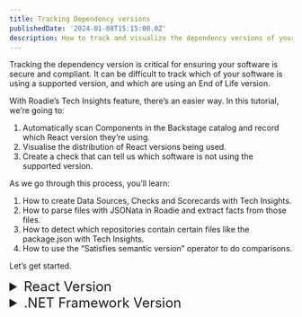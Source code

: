 ```yaml
---
title: Tracking Dependency versions
publishedDate: '2024-01-08T15:15:00.0Z'
description: How to track and visualize the dependency versions of your software with Roadie Tech Insights
---
```


Tracking the dependency version is critical for ensuring your software is secure and compliant. It can be difficult to track which of your software is using a supported version, and which are using an End of Life version.

With Roadie’s Tech Insights feature, there’s an easier way. In this tutorial, we’re going to:

1. Automatically scan Components in the Backstage catalog and record which React version they’re using.
2. Visualise the distribution of React versions being used.
3. Create a check that can tell us which software is not using the supported version.

As we go through this process, you’ll learn:

1. How to create Data Sources, Checks and Scorecards with Tech Insights.
2. How to parse files with JSONata in Roadie and extract facts from those files.
3. How to detect which repositories contain certain files like the package.json with Tech Insights.
4. How to use the “Satisfies semantic version” operator to do comparisons.

Let’s get started.

<details>

<summary style="font-size: 24px;">React Version</summary>

## Record the React version automatically

In order to track the React versions used in the catalog, we are going to create a Data Source In Roadie Tech Insights. It will be setup to run on a scheduled basis and extract the React version specified in the package.json file.

### Package.json Data Source

1. Visit Tech Insights, select the **Data Sources** tab, and press **ADD DATA SOURCE**.

   ![a button on a web interface](./Add_Data_Source.png)

2. Enter a descriptive **Name** and **Description**.

   ![About section input fields](./react/React_Data_About_Section.png)

3. Set the Data Provider **Type** to `Component Repository File`, **Location** to `package.json`. Select a value for **Select Entity to test data source against** and press **TEST**.

    ![Data Provider section input fields](./react/React_Data_Provider_Section.png)

4. Test results are displayed.

    ![Data Provider test results displayed](./react/React_Data_Test_Results_Section.png)

5. Create multiple Facts:
    1. Set **Parser** to `JSON with JSONata syntax`.
    2. Set the first Fact to:
        | Field Name | Value |
        | --- | --- |
        | Fact Name | React version |
        | JSONata query | $exists(resolutions."@types/react") ? resolutions."@types/react" : $exists(dependencies.react) ? dependencies.react : "" |
        | Type | String |

    3. Press **ADD FACT** and set the second Fact to:
        | Field Name | Value |
        | --- | --- |
        | Fact Name | Has React dependency |
        | JSONata query | $exists(resolutions."@types/react") ? $boolean(resolutions."@types/react") : $exists(dependencies.react) ? $boolean(dependencies.react) : false |
        | Type | Boolean | 

    ![Data Facts section input fields](./react/React_Data_Facts_Section.png)

6. Press **CHECK FACTS**.

    ![Data Facts results displayed](./react/React_Data_Facts_Results_Section.png)

7. Use the **Applies to** filter to target this data source at some components which you expect to have React versions. We recommend starting with a highly targeted filter for initial experimentation and iteration. You can widen the filter later to capture more results. 

    ![About Data Source section displayed](./react/React_Applies_To_Section.png)

8. Press **SAVE**.

## Visualise the distribution of React versions being used
Data Source comes with a built-in visualisation panel which lets us get an overview of the React versions being used. When viewing a Data Source, expand the “Facts visualization” section to see it.

![Data Visualisation results displayed](./react/React_Data_Visualization_Section.png)

This chart tells us:

1. 17% of the Components that this Data Source targets are using version `17.0.59`.
2. 17% are using version `15.4.0`.
3. 67% of Components do not have a React version at all. This is the **Empty Results** section.

In the next section, we will create a Check which can show a pass or fail result to app dev teams to tell them if they need to upgrade their React version.

## Create a check that shows which software is not using a supported React version

We have a data source telling us what React versions are present in our components, but it also includes non-React components in the results. Let's omit the non-React components from the results by creating a check.

### Create a check

The builtin "Repository Files Data Source" gives us all the file paths of a component's repository. We can use this to determine which components are using React. We can also now extract the React version from those files.

Let’s write a check to combine both of these properties.

1. Visit Tech Insights, select the **Checks** tab, and press **ADD CHECK**.

    ![Add Check button](./Add_Check.png)

2. Enter a descriptive **Name** and **Description**.

   ![About section input fields](./react/React_Check_About_Section.png)

3. Create a compound check:
    1. Set **Type** to `Or`.
    2. Set the first condition to:
        | Field Name | Value |
        | --- | --- |
        | Data Source | GitHub repository file list |
        | Fact | List of files |
        | Fact operator | Does not contain |
        | Value | package.json |

    2. Press **+ADD CONDITION** and set the second condition to:
        | Field Name | Value |
        | --- | --- |
        | Data Source | Package JSON information |
        | Fact | React version |
        | Fact operator | Greater than semantic version |
        | Value | 16.0.0 |
    3. Press **+ADD CONDITION** and set the third condition to:
        | Field Name | Value |
        | --- | --- |
        | Data Source | Package JSON information |
        | Fact | Has React dependency |
        | Fact operator | Is False |

    ![Check Condition section fields](./react/React_Check_Condition_Section.png)

4. Press **DRY RUN**

5. (Optional) Add a URL to documentation outlining the steps to update the React version in the component. You can also add a link to a scaffolder template that automatically achieves this fix.

    ![Check Fix section displayed](./Check_Fix_Section.png)

6. Use the **Applies to** filter to target this data source at some components which you expect to have React versions. We recommend starting with a highly targeted filter for initial experimentation and iteration. You can widen the filter later to capture more results. 

    ![About Data Source section displayed](./react/React_Applies_To_Section.png)

7. Press **SAVE**.

### Check Results

The results of this check tell us who we need to reach out to to ask for a React version upgrade.

![Check Results displayed](./react/React_Check_Results_Section.png)

- The backstage-demo component passes the check with the version `17.0.59`.
- The react-native-sample-app component fails the check with the version `15.4.0`
- The other components pass the check due to not having a React dependency.

Since we already know the owners of these components, it’s easy to reach out and ask them to upgrade their React version.

</details>

<details>

<summary style="font-size: 24px;">.NET Framework Version</summary>

## Record the .NET Framework version automatically

In order to track the .NET Framework versions used in the catalog, we are going to create a Data Source In Roadie Tech Insights. It will be setup to run on a scheduled basis and extract the version specified in the CSProj file.

### CSProj Data Source

1. Visit Tech Insights, select the **Data Sources** tab, and press **ADD DATA SOURCE**.

   ![a button on a web interface](./Add_Data_Source.png)

2. Enter a descriptive **Name** and **Description**.

   ![About section input fields](./dot-net/DotNet_Data_About_Section.png)

3. Set the Data Provider **Type** to `Component Repository File`, and **Location** to `{{metadata.name}}.csproj`. Select a value for **Select Entity to test data source against** and press **TEST**.

    ![Data Provider section input fields](./dot-net/DotNet_Data_Provider_Section.png)

4. Test results are displayed.

    ![Data Provider test results displayed](./dot-net/DotNet_Data_Test_Results_Section.png)

5. Create multiple Facts:
    1. Set **Parser** to `REGEX`.
    2. Set the first Fact to:
        | Field Name | Value |
        | --- | --- |
        | Fact Name | DotNet Framework version |
        | DotNet Framework Version | TargetFramework>net(...+?) |
        | Type | String |

    ![Data Facts section input fields](./dot-net/DotNet_Data_Facts_Section.png)

6. Press **CHECK FACTS**.

    ![Data Facts results displayed](./dot-net/DotNet_Data_Facts_Results_Section.png)

7. Use the **Applies to** filter to target this data source at some components which you expect to have .NET Framework versions. We recommend starting with a highly targeted filter for initial experimentation and iteration. You can widen the filter later to capture more results. 

    ![About Data Source section displayed](./dot-net/DotNet_Applies_To_Section.png)

8. Press **SAVE**.

## Visualise the distribution of .NET Framework versions being used
Data Source comes with a built-in visualisation panel which lets us get an overview of the .NET Framework versions being used. When viewing a Data Source, expand the "Facts visualization" section to see it.

![Data Visualisation results displayed](./dot-net/DotNet_Data_Visualization_Section.png)

This chart tells us:

1. 22% of the Components that this Data Source targets are using version `6.0`.
2. 11% are using version `5.0`.
3. 67% of Components do not have a .NET Framework version at all. This is the **Empty Results** section.

In the next section, we will create a Check which can show a pass or fail result to app dev teams to tell them if they need to upgrade their .NET Framework version.

## Create a check that shows which software is not using a supported .NET Framework version

We have a data source telling us what .NET Framework versions are present in our components, but it also includes non-.NET components in the results. Let's omit the non-.NET components from the results by creating a check.

### Create a check

The builtin "Repository Files Data Source" gives us all the file paths of a component's repository. We can use this to determine which components are using .NET. We can also now extract the .NET Framework version from those files.

Let’s write a check to combine both of these properties.

1. Visit Tech Insights, select the **Checks** tab, and press **ADD CHECK**.

    ![Add Check button](./Add_Check.png)

2. Enter a descriptive **Name** and **Description**.

   ![About section input fields](./dot-net/DotNet_Check_About_Section.png)

3. Create a check:
    1. Set the first condition to:
        | Field Name | Value |
        | --- | --- |
        | Data Source | CSProject File Information |
        | Fact | DotNet Framework Version |
        | Fact operator | Greater than semantic version |
        | Value | ^6.0 |

    ![Check Condition section fields](./dot-net/DotNet_Check_Condition_Section.png)

4. Press **DRY RUN**

5. (Optional) Add a URL to documentation outlining the steps to update the .NET Framework version in the component.

    ![Check Fix section displayed](./Check_Fix_Section.png)

6. Use the **Applies to** filter to target this data source at some components which you expect to have .NET Framework versions. We recommend starting with a highly targeted filter for initial experimentation and iteration. You can widen the filter later to capture more results. 

    ![About Data Source section displayed](./dot-net/DotNet_Applies_To_Section.png)

7. Press **SAVE**.

### Check Results

The results of this check tell us who we need to reach out to ask for a .NET Framework version upgrade.

![Check Results displayed](./dot-net/DotNet_Check_Results_Section.png)

- The csharp-console-teleprompter component passes the check with the version `6.0`.
- The csharp-console-webapiclient component fails the check with the version `5.0`

Since we already know the owners of these components, it’s easy to reach out and ask them to upgrade their .NET Framework version.

</details>
